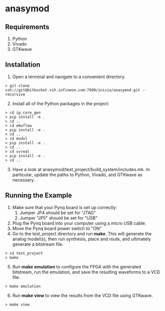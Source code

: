 # anasymod

## Requirements
1. Python
2. Vivado
3. GTKwave

## Installation
1. Open a terminal and navigate to a convenient directory.
```shell
> git clone ssh://git@bitbucket.vih.infineon.com:7999/inicio/anasymod.git --recursive
```
2. Install all of the Python packages in the project:
```shell
> cd ip_core_gen
> pip install -e .
> cd ..
> cd emuflow
> pip install -e .
> cd ..
> cd msdsl
> pip install -e .
> cd ..
> cd svreal
> pip install -e .
> cd ..
```
3. Have a look at anasymod/test_project/build_system/includes.mk.  In particular, update the paths to Python, Vivado, and GTKwave as necessary.

## Running the Example
1. Make sure that your Pynq board is set up correctly:
    1. Jumper JP4 should be set for "JTAG"
    2. Jumper "JP5" should be set for "USB"
2. Plug the Pynq board into your computer using a micro USB cable.
3. Move the Pynq board power switch to "ON"
4. Go to the test_project directory and run **make**.  This will generate the analog model(s), then run synthesis, place and route, and ultimately generate a bitstream file.
```shell
> cd test_project
> make
```
5. Run **make emulation** to configure the FPGA with the generated bitstream, run the emulation, and save the resulting waveforms to a VCD file.
```shell
> make emulation
```
6. Run **make view** to view the results from the VCD file using GTKwave.
```shell
> make view
```